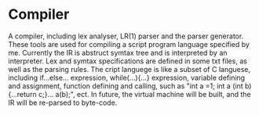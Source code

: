 # Compiler
A compiler, including lex analyser, LR(1) parser and the parser generator. 
These tools are used for compiling a script program language specified by me. Currently the IR is abstruct symtax tree and is interpreted by an interpreter. Lex and symtax specifications are defined in some txt files, as well as the parsing rules. The cript languege is like a subset of C languese, including if...else... expression, while(...){...} expression, variable defining and assignment, function defining and calling, such as "int a =1; int a (int b) {...return c;}... a(b);", ect.
In future, the virtual machine will be built, and the IR will be re-parsed to byte-code.
